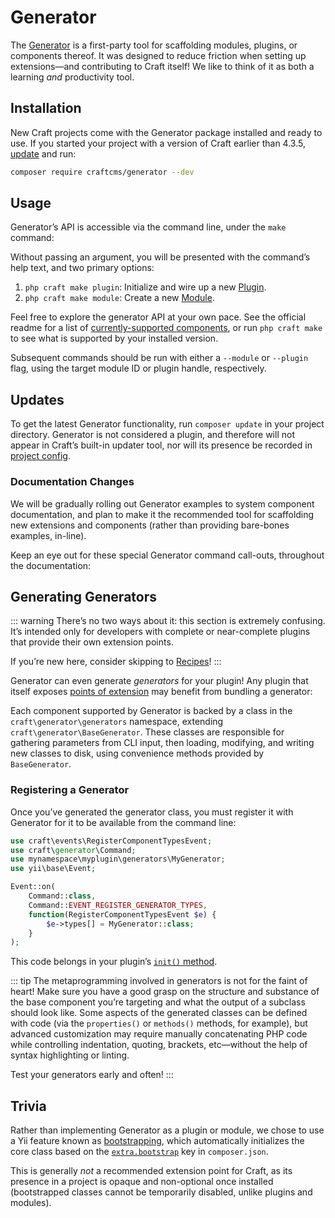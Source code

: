 # Generator

The [Generator](repo:craftcms/generator) is a first-party tool for scaffolding modules, plugins, or components thereof. It was designed to reduce friction when setting up extensions—and contributing to Craft itself! We like to think of it as both a learning _and_ productivity tool.

## Installation

New Craft projects <Since ver="4.3.5" feature="The Generator CLI" /> come with the Generator package installed and ready to use. If you started your project with a version of Craft earlier than 4.3.5, [update](../updating.md) and run:

```bash
composer require craftcms/generator --dev
```

## Usage

Generator’s API is accessible via the command line, under the `make` command:

<Generator />

Without passing an argument, you will be presented with the command’s help text, and two primary options:

1. `php craft make plugin`: Initialize and wire up a new [Plugin](./plugin-guide.md).
1. `php craft make module`: Create a new [Module](./module-guide.md).

Feel free to explore the generator API at your own pace. See the official readme for a list of [currently-supported components](repo:craftcms/generator#system-component-generation), or run `php craft make` to see what is supported by your installed version.

Subsequent commands should be run with either a `--module` or `--plugin` flag, using the target module ID or plugin handle, respectively.

## Updates

To get the latest Generator functionality, run `composer update` in your project directory. Generator is not considered a plugin, and therefore will not appear in Craft’s built-in updater tool, nor will its presence be recorded in [project config](./project-config.md).

### Documentation Changes

We will be gradually rolling out Generator examples to system component documentation, and plan to make it the recommended tool for scaffolding new extensions and components (rather than providing bare-bones examples, in-line).

Keep an eye out for these special Generator command call-outs, throughout the documentation:

<Generator component="controller" plugin="hello-world" />

## Generating Generators

::: warning
There’s no two ways about it: this section is extremely confusing. It’s intended only for developers with complete or near-complete plugins that provide their own extension points.

If you’re new here, consider skipping to [Recipes](recipes.md)!
:::

Generator can even generate _generators_ for your plugin! Any plugin that itself exposes [points of extension](recipes.md) may benefit from bundling a generator:

<Generator component="generator" plugin="my-plugin" />

Each component supported by Generator is backed by a class in the `craft\generator\generators` namespace, extending `craft\generator\BaseGenerator`. These classes are responsible for gathering parameters from CLI input, then loading, modifying, and writing new classes to disk, using convenience methods provided by `BaseGenerator`.

### Registering a Generator

Once you’ve generated the generator class, you must register it with Generator for it to be available from the command line:

```php
use craft\events\RegisterComponentTypesEvent;
use craft\generator\Command;
use mynamespace\myplugin\generators\MyGenerator;
use yii\base\Event;

Event::on(
    Command::class,
    Command::EVENT_REGISTER_GENERATOR_TYPES,
    function(RegisterComponentTypesEvent $e) {
        $e->types[] = MyGenerator::class;
    }
);
```

This code belongs in your plugin’s [`init()` method](plugin-guide.md#initialization).

::: tip
The metaprogramming involved in generators is not for the faint of heart! Make sure you have a good grasp on the structure and substance of the base component you’re targeting and what the output of a subclass should look like. Some aspects of the generated classes can be defined with code (via the `properties()` or `methods()` methods, for example), but advanced customization may require manually concatenating PHP code while controlling indentation, quoting, brackets, etc—without the help of syntax highlighting or linting.

Test your generators early and often!
:::

## Trivia

Rather than implementing Generator as a plugin or module, we chose to use a Yii feature known as [bootstrapping](yii2:yii\base\BootstrapInterface), which automatically initializes the core class based on the [`extra.bootstrap`](guide:structure-extensions#bootstrapping-classes) key in `composer.json`.

This is generally _not_ a recommended extension point for Craft, as its presence in a project is opaque and non-optional once installed (bootstrapped classes cannot be temporarily disabled, unlike plugins and modules).
